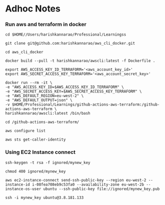 # Adhoc Notes

### Run aws and terraform in docker

    cd $HOME//Users/harishkannarao/Professional/Learningss

    git clone git@github.com:harishkannarao/aws_cli_docker.git

    cd aws_cli_docker

    docker build --pull -t harishkannarao/awscli:latest -f Dockerfile .

    export AWS_ACCESS_KEY_ID_TERRAFORM='<aws_account_key_id>'
    export AWS_SECRET_ACCESS_KEY_TERRAFORM='<aws_account_secret_key>'

    docker run --rm -it \
    -e "AWS_ACCESS_KEY_ID=$AWS_ACCESS_KEY_ID_TERRAFORM" \
    -e "AWS_SECRET_ACCESS_KEY=$AWS_SECRET_ACCESS_KEY_TERRAFORM" \
    -e "AWS_DEFAULT_REGION=eu-west-2" \
    -e "AWS_DEFAULT_OUTPUT=json" \
    -v $HOME/Professional/Learnings/github-actions-aws-terraform:/github-actions-aws-terraform \
    harishkannarao/awscli:latest /bin/bash

    cd /github-actions-aws-terraform/

    aws configure list

    aws sts get-caller-identity 

### Using EC2 Instance connect

    ssh-keygen -t rsa -f ignored/mynew_key

    chmod 400 ignored/mynew_key

    aws ec2-instance-connect send-ssh-public-key --region eu-west-2 --instance-id i-08fea708eb9c53fa0 --availability-zone eu-west-2b --instance-os-user ubuntu --ssh-public-key file://ignored/mynew_key.pub

    ssh -i mynew_key ubuntu@3.8.181.133

